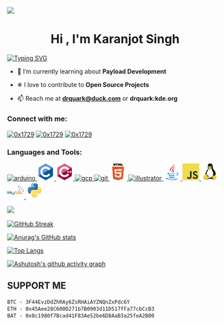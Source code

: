 ![](https://github.com/0xquark/0xquark/blob/main/README.gif)
<h1 align="center">Hi , I'm Karanjot Singh</h1>

[![Typing SVG](https://readme-typing-svg.herokuapp.com?lines=I+am+a+Pentester+and+Security+Researcher;An+Open+Source+Enthusiastic;Love+to+build+and+break+things)](https://git.io/typing-svg)


- 🌱 I’m currently learning about **Payload Development**
- ❄︎  I love to contribute to **Open Source Projects**

- 📫 Reach me at **drquark@duck.com** or **drquark:kde.org**

<h3 align="left">Connect with me:</h3>
<p align="left">
<a href="https://linkedin.com/in/0x1729" target="blank"><img align="center" src="https://raw.githubusercontent.com/rahuldkjain/github-profile-readme-generator/master/src/images/icons/Social/linked-in-alt.svg" alt="0x1729" height="30" width="40" /></a>
<a href="https://instagram.com/0x1729" target="blank"><img align="center" src="https://raw.githubusercontent.com/rahuldkjain/github-profile-readme-generator/master/src/images/icons/Social/instagram.svg" alt="0x1729" height="30" width="40" /></a>
<a href="https://www.hackerrank.com/0x1729" target="blank"><img align="center" src="https://raw.githubusercontent.com/rahuldkjain/github-profile-readme-generator/master/src/images/icons/Social/hackerrank.svg" alt="0x1729" height="30" width="40" /></a>
</p>

<h3 align="left">Languages and Tools:</h3>
<p align="left"> <a href="https://www.arduino.cc/" target="_blank"> <img src="https://cdn.worldvectorlogo.com/logos/arduino-1.svg" alt="arduino" width="40" height="40"/> </a> <a href="https://www.cprogramming.com/" target="_blank"> <img src="https://raw.githubusercontent.com/devicons/devicon/master/icons/c/c-original.svg" alt="c" width="40" height="40"/> </a> <a href="https://www.w3schools.com/cpp/" target="_blank"> <img src="https://raw.githubusercontent.com/devicons/devicon/master/icons/cplusplus/cplusplus-original.svg" alt="cplusplus" width="40" height="40"/> </a> <a href="https://cloud.google.com" target="_blank"> <img src="https://www.vectorlogo.zone/logos/google_cloud/google_cloud-icon.svg" alt="gcp" width="40" height="40"/> </a> <a href="https://git-scm.com/" target="_blank"> <img src="https://www.vectorlogo.zone/logos/git-scm/git-scm-icon.svg" alt="git" width="40" height="40"/> </a> <a href="https://www.w3.org/html/" target="_blank"> <img src="https://raw.githubusercontent.com/devicons/devicon/master/icons/html5/html5-original-wordmark.svg" alt="html5" width="40" height="40"/> </a> <a href="https://www.adobe.com/in/products/illustrator.html" target="_blank"> <img src="https://www.vectorlogo.zone/logos/adobe_illustrator/adobe_illustrator-icon.svg" alt="illustrator" width="40" height="40"/> </a> <a href="https://www.java.com" target="_blank"> <img src="https://raw.githubusercontent.com/devicons/devicon/master/icons/java/java-original.svg" alt="java" width="40" height="40"/> </a> <a href="https://developer.mozilla.org/en-US/docs/Web/JavaScript" target="_blank"> <img src="https://raw.githubusercontent.com/devicons/devicon/master/icons/javascript/javascript-original.svg" alt="javascript" width="40" height="40"/> </a> <a href="https://www.linux.org/" target="_blank"> <img src="https://raw.githubusercontent.com/devicons/devicon/master/icons/linux/linux-original.svg" alt="linux" width="40" height="40"/> </a> <a href="https://www.mysql.com/" target="_blank"> <img src="https://raw.githubusercontent.com/devicons/devicon/master/icons/mysql/mysql-original-wordmark.svg" alt="mysql" width="40" height="40"/> </a> <a href="https://www.python.org" target="_blank"> <img src="https://raw.githubusercontent.com/devicons/devicon/master/icons/python/python-original.svg" alt="python" width="40" height="40"/> </a> </p>

![](https://komarev.com/ghpvc/?username=0xquark&style=flat-square&label=Stalkers)


[![GitHub Streak](http://github-readme-streak-stats.herokuapp.com?user=0xquark&theme=algolia&hide_border=true)](https://git.io/streak-stats)

[![Anurag's GitHub stats](https://github-readme-stats.vercel.app/api?username=0xquark&show_icons=true&theme=algolia)](https://github.com/anuraghazra/github-readme-stats)

[![Top Langs](https://github-readme-stats.vercel.app/api/top-langs/?username=0xquark&layout=compact&theme=algolia)](https://github.com/anuraghazra/github-readme-stats)


[![Ashutosh's github activity graph](https://activity-graph.herokuapp.com/graph?username=0xquark&theme=react-dark)](https://github.com/ashutosh00710/github-readme-activity-graph)

## SUPPORT ME 

```
BTC - 3F44EvzDdZhRAy6ZsRHAiAYZNQnZxPdc6Y
ETH - 0x45Aee28C600D271b7B0903d11D517fFa77cbCcB3
BAT - 0x0c1980f7Bcad41F83Ae52be6D8AaB3a25feA2B00

